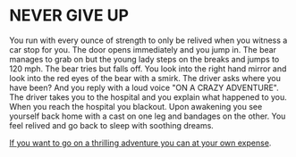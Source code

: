 # NEVER GIVE UP

You run with every ounce of strength to only be relived when you witness a car stop for you. The door opens immediately and you jump in. The bear manages to grab on but the young lady steps on the breaks and jumps to 120 mph. The bear tries but falls off. You look into the right hand mirror and look into the red eyes of the bear with a smirk. The driver asks where you have been? And you reply with a loud voice "ON A CRAZY ADVENTURE". The driver takes you to the hospital and you explain what happened to you. When you reach the hospital you blackout. Upon awakening you see yourself back home with a cast on one leg and bandages on the other. You feel relived and go back to sleep with soothing dreams.

[If you want to go on a thrilling adventure you can at your own expense](./Home.md).